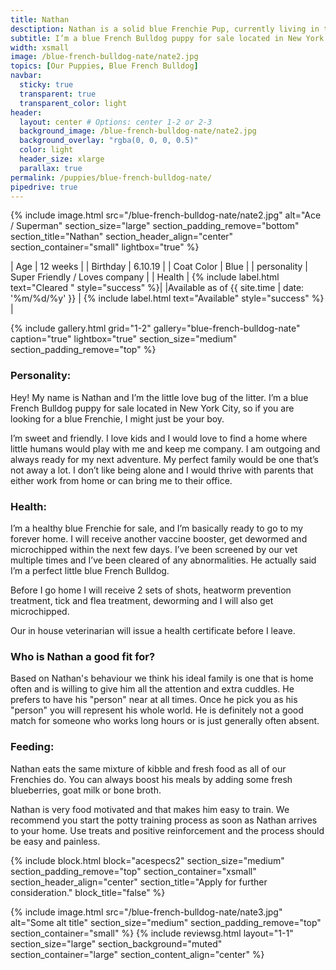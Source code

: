 ```yaml
---
title: Nathan
desctiption: Nathan is a solid blue Frenchie Pup, currently living in the big city. He is still on the search for his new family and knows exactl what he's looking for - parents that aren't absent too often and will provide cuddles on demand.
subtitle: I’m a blue French Bulldog puppy for sale located in New York City. I love human interaction and my favorite pawrents would be those that work from home.
width: xsmall
image: /blue-french-bulldog-nate/nate2.jpg
topics: [Our Puppies, Blue French Bulldog]
navbar:
  sticky: true
  transparent: true
  transparent_color: light
header:
  layout: center # Options: center 1-2 or 2-3
  background_image: /blue-french-bulldog-nate/nate2.jpg
  background_overlay: "rgba(0, 0, 0, 0.5)"
  color: light
  header_size: xlarge
  parallax: true
permalink: /puppies/blue-french-bulldog-nate/
pipedrive: true
---
```


  {% include image.html 
	src="/blue-french-bulldog-nate/nate2.jpg"
  alt="Ace / Superman"
  section_size="large"
  section_padding_remove="bottom"
  section_title="Nathan"
  section_header_align="center"
  section_container="small"
  lightbox="true"
%}


| Age     | 12 weeks  |
| Birthday     | 6.10.19   |
| Coat Color     | Blue   |
| personality     | Super Friendly / Loves company |
| Health     |  {% include label.html text="Cleared " style="success" %}|
|Available as of {{ site.time | date: '%m/%d/%y' }}  | {% include label.html text="Available" style="success" %} |

{% include gallery.html 
	grid="1-2"
	gallery="blue-french-bulldog-nate"
	caption="true"
	lightbox="true"
  section_size="medium"
  section_padding_remove="top"
%}

### Personality: 
Hey! My name is Nathan and I’m the little love bug of the litter.
I’m a blue French Bulldog puppy for sale located in New York City, so if you are looking for a blue Frenchie, I might just be your boy.

I’m sweet and friendly. I love kids and I would love to find a home where little humans would play with me and keep me company. I am outgoing and always ready for my next adventure. 
My perfect family would be one that’s not away a lot. I don’t like being alone and I would thrive with parents that either work from home or can bring me to their office. 



### Health: 
I’m a healthy blue Frenchie for sale, and I’m basically ready to go to my forever home. I will receive another vaccine booster, get dewormed and microchipped within the next few days. 
I’ve been screened by our vet multiple times and I’ve been cleared of any abnormalities. He actually said I’m a perfect little blue French Bulldog. 

Before I go home I will receive 2 sets of shots, heatworm prevention treatment, tick and flea treatment, deworming and I will also get microchipped. 

Our in house veterinarian will issue a health certificate before I leave.

### Who is Nathan a good fit for?
Based on Nathan's behaviour we think his ideal family is one that is home often and is willing to give him all the attention and extra cuddles. He prefers to have his "person" near at all times. Once he pick you as his "person" you will represent his whole world. He is definitely not a good match for someone who works long hours or is just generally often absent. 

 
### Feeding: 
Nathan eats the same mixture of kibble and fresh food as all of our Frenchies do. You can always boost his meals by adding some fresh blueberries, goat milk or bone broth. 

Nathan is very food motivated and that makes him easy to train. We recommend you start the potty training process as soon as Nathan arrives to your home. Use treats and positive reinforcement and the process should be easy and painless. 



{% include block.html 
  block="acespecs2"
  section_size="medium"
  section_padding_remove="top"
  section_container="xsmall"
  section_header_align="center"
  section_title="Apply for further consideration."
  block_title="false"
%}

{% include image.html 
	src="/blue-french-bulldog-nate/nate3.jpg"
  alt="Some alt title"
  section_size="medium"
  section_padding_remove="top"
  section_container="small"
%}
{% include reviewsg.html 
   layout="1-1"
  section_size="large"
  section_background="muted"
  section_container="large"
  section_content_align="center"
%}